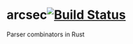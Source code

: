 arcsec[![Build Status](https://travis-ci.org/jroesch/arcsec.svg?branch=master)](http://travis-ci.org/jroesch/arcsec)
======

Parser combinators in Rust
